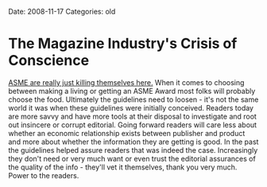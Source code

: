 Date: 2008-11-17
Categories: old

# The Magazine Industry's Crisis of Conscience

<a href="http://www.portfolio.com/views/blogs/mixed-media/2008/11/17/the-magazine-industrys-crisis-of-conscience?tid=true">ASME are really just killing themselves here.</a>  When it comes to choosing between making a living or getting an ASME Award most folks will probably choose the food.  Ultimately the guidelines need to loosen - it's not the same world it was when these guidelines were initially conceived. Readers today are more savvy and have more tools at their disposal to investigate and root out insincere or corrupt editorial.  Going forward readers will care less about whether an economic relationship exists between publisher and product and more about whether the information they are getting is good.  In the past the guidelines helped assure readers that was indeed the case. Increasingly they don't need or very much want or even trust the editorial assurances of the quality of the info - they'll vet it themselves, thank you very much.  Power to the readers.


